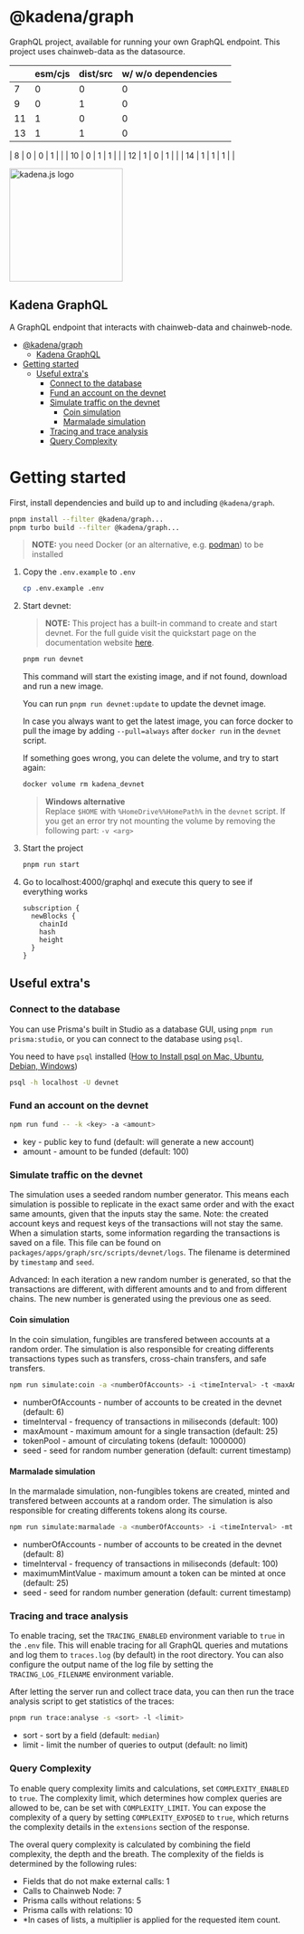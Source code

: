 <!-- genericHeader start -->

# @kadena/graph

GraphQL project, available for running your own GraphQL endpoint. This project
uses chainweb-data as the datasource.

|     | esm/cjs | dist/src | w/ w/o dependencies |     |
| --- | ------- | -------- | ------------------- | --- |
| 7   | 0       | 0        | 0                   |     |
| 9   | 0       | 1        | 0                   |     |
| 11  | 1       | 0        | 0                   |     |
| 13  | 1       | 1        | 0                   |     |

| 8   | 0       | 0        | 1                   |     |
| 10  | 0       | 1        | 1                   |     |
| 12  | 1       | 0        | 1                   |     |
| 14  | 1       | 1        | 1                   |     |

<picture>
  <source srcset="https://raw.githubusercontent.com/kadena-community/kadena.js/main/common/images/Kadena.JS_logo-white.png" media="(prefers-color-scheme: dark)"/>
  <img src="https://raw.githubusercontent.com/kadena-community/kadena.js/main/common/images/Kadena.JS_logo-black.png" width="200" alt="kadena.js logo" />
</picture>

<!-- genericHeader end -->

## Kadena GraphQL

A GraphQL endpoint that interacts with chainweb-data and chainweb-node.

- [@kadena/graph](#kadenagraph)
  - [Kadena GraphQL](#kadena-graphql)
- [Getting started](#getting-started)
  - [Useful extra's](#useful-extras)
    - [Connect to the database](#connect-to-the-database)
    - [Fund an account on the devnet](#fund-an-account-on-the-devnet)
    - [Simulate traffic on the devnet](#simulate-traffic-on-the-devnet)
      - [Coin simulation](#coin-simulation)
      - [Marmalade simulation](#marmalade-simulation)
    - [Tracing and trace analysis](#tracing-and-trace-analysis)
    - [Query Complexity](#query-complexity)

# Getting started

First, install dependencies and build up to and including `@kadena/graph`.

```sh
pnpm install --filter @kadena/graph...
pnpm turbo build --filter @kadena/graph...
```

> **NOTE:** you need Docker (or an alternative, e.g.
> [podman](https://podman.io/docs/installation)) to be installed

1. Copy the `.env.example` to `.env`

   ```sh
   cp .env.example .env
   ```

2. Start devnet:

   > **NOTE:** This project has a built-in command to create and start devnet.
   > For the full guide visit the quickstart page on the documentation website
   > [here](https://docs.kadena.io/build/quickstart).

   ```sh
   pnpm run devnet
   ```

   This command will start the existing image, and if not found, download and
   run a new image.

   You can run `pnpm run devnet:update` to update the devnet image.

   In case you always want to get the latest image, you can force docker to pull
   the image by adding `--pull=always` after `docker run` in the `devnet`
   script.

   If something goes wrong, you can delete the volume, and try to start again:

   ```sh
   docker volume rm kadena_devnet
   ```

   > **Windows alternative**  
   > Replace `$HOME` with `%HomeDrive%%HomePath%` in the `devnet` script. If you
   > get an error try not mounting the volume by removing the following part:
   > `-v <arg>`

3. Start the project

   ```sh
   pnpm run start
   ```

4. Go to localhost:4000/graphql and execute this query to see if everything
   works

   ```gql
   subscription {
     newBlocks {
       chainId
       hash
       height
     }
   }
   ```

## Useful extra's

### Connect to the database

You can use Prisma's built in Studio as a database GUI, using
`pnpm run prisma:studio`, or you can connect to the database using `psql`.

You need to have `psql` installed
([How to Install psql on Mac, Ubuntu, Debian, Windows](https://www.timescale.com/blog/how-to-install-psql-on-mac-ubuntu-debian-windows/))

```sh
psql -h localhost -U devnet
```

### Fund an account on the devnet

```sh
npm run fund -- -k <key> -a <amount>
```

- key - public key to fund (default: will generate a new account)
- amount - amount to be funded (default: 100)

### Simulate traffic on the devnet

The simulation uses a seeded random number generator. This means each simulation
is possible to replicate in the exact same order and with the exact same
amounts, given that the inputs stay the same. Note: the created account keys and
request keys of the transactions will not stay the same. When a simulation
starts, some information regarding the transactions is saved on a file. This
file can be found on `packages/apps/graph/src/scripts/devnet/logs`. The filename
is determined by `timestamp` and `seed`.

Advanced: In each iteration a new random number is generated, so that the
transactions are different, with different amounts and to and from different
chains. The new number is generated using the previous one as seed.

#### Coin simulation

In the coin simulation, fungibles are transfered between accounts at a random
order. The simulation is also responsible for creating differents transactions
types such as transfers, cross-chain transfers, and safe transfers.

```sh
npm run simulate:coin -a <numberOfAccounts> -i <timeInterval> -t <maxAmount> -tp <tokenPool> -s <seed>
```

- numberOfAccounts - number of accounts to be created in the devnet (default: 6)
- timeInterval - frequency of transactions in miliseconds (default: 100)
- maxAmount - maximum amount for a single transaction (default: 25)
- tokenPool - amount of circulating tokens (default: 1000000)
- seed - seed for random number generation (default: current timestamp)

#### Marmalade simulation

In the marmalade simulation, non-fungibles tokens are created, minted and
transfered between accounts at a random order. The simulation is also
responsible for creating differents tokens along its course.

```sh
npm run simulate:marmalade -a <numberOfAccounts> -i <timeInterval> -mt <maximumMintValue> -s <seed>
```

- numberOfAccounts - number of accounts to be created in the devnet (default: 8)
- timeInterval - frequency of transactions in miliseconds (default: 100)
- maximumMintValue - maximum amount a token can be minted at once (default: 25)
- seed - seed for random number generation (default: current timestamp)

### Tracing and trace analysis

To enable tracing, set the `TRACING_ENABLED` environment variable to `true` in
the `.env` file. This will enable tracing for all GraphQL queries and mutations
and log them to `traces.log` (by default) in the root directory. You can also
configure the output name of the log file by setting the `TRACING_LOG_FILENAME`
environment variable.

After letting the server run and collect trace data, you can then run the trace
analysis script to get statistics of the traces:

```sh
pnpm run trace:analyse -s <sort> -l <limit>
```

- sort - sort by a field (default: `median`)
- limit - limit the number of queries to output (default: no limit)

### Query Complexity

To enable query complexity limits and calculations, set `COMPLEXITY_ENABLED` to
`true`. The complexity limit, which determines how complex queries are allowed
to be, can be set with `COMPLEXITY_LIMIT`. You can expose the complexity of a
query by setting `COMPLEXITY_EXPOSED` to `true`, which returns the complexity
details in the `extensions` section of the response.

The overal query complexity is calculated by combining the field complexity, the
depth and the breath. The complexity of the fields is determined by the
following rules:

- Fields that do not make external calls: 1
- Calls to Chainweb Node: 7
- Prisma calls without relations: 5
- Prisma calls with relations: 10
- \*In cases of lists, a multiplier is applied for the requested item count.
